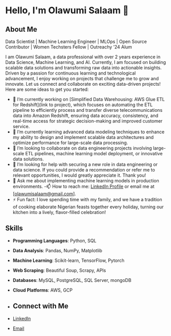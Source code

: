 # Hello, I'm Olawumi Salaam 👋

## About Me
Data Scientist | Machine Learning Engineer | MLOps | Open Source Contributor | Women Techsters Fellow | Outreachy ’24 Alum


I am Olawumi Salaam, a data professional with over 2 years experience in Data Science, Machine Learning, and AI. Currently, I am focused on building scalable data solutions and transforming raw data into actionable insights. Driven by a passion for continuous learning and technological advancement, I enjoy working on projects that challenge me to grow and innovate.
Let us connect and collaborate on exciting data-driven projects!
Here are some ideas to get you started:

- 🔭 I’m currently working on [Simplified Data Warehousing: AWS Glue ETL for Redshift](link to project), which focuses on automating the ETL pipeline to efficiently process and transfer diverse telecommunications data into Amazon Redshift, ensuring data accuracy, consistency, and real-time access for strategic decision-making and improved customer service.
- 🌱 I’m currently learning advanced data modeling techniques to enhance my ability to design and implement scalable data architectures and optimize performance for large-scale data processing.
- 👯 I’m looking to collaborate on data engineering projects involving large-scale ETL pipelines, machine learning model deployment, or innovative data solutions.
- 🤔 I’m looking for help with securing a new role in data engineering or data science. If you could provide a recommendation or refer me to relevant opportunities, I would greatly appreciate it. Thank you!
- 💬 Ask me about implementing machine learning models in production environments.
-📫 How to reach me: [LinkedIn Profile](https://www.linkedin.com/in/olawumi-salaam-48a4b0257/) or email me at [olawumisalaam@gmail.com].
- ⚡ Fun fact: I love spending time with my family, and we have a tradition of cooking elaborate Nigerian feasts together every holiday, turning our kitchen into a lively, flavor-filled celebration!
  
## Skills
- **Programming Languages**: Python, SQL
- **Data Analysis**: Pandas, NumPy, Matplotlib
- **Machine Learning**: Scikit-learn, TensorFlow, Pytorch
- **Web Scraping**: Beautiful Soup, Scrapy, APIs
- **Databases**: MySQL, PostgreSQL, SQL Server, mongoDB
- **Cloud Platforms**: AWS, GCP

- ## Connect with Me
- [LinkedIn](https://www.linkedin.com/in/olawumi-salaam-48a4b0257/)
- [Email](olawumisalaam@gmail.com)
